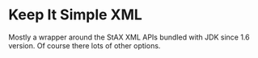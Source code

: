 Keep It Simple XML
==================

Mostly a wrapper around the StAX XML APIs bundled with JDK since 1.6 version. Of course there lots of other options. 
